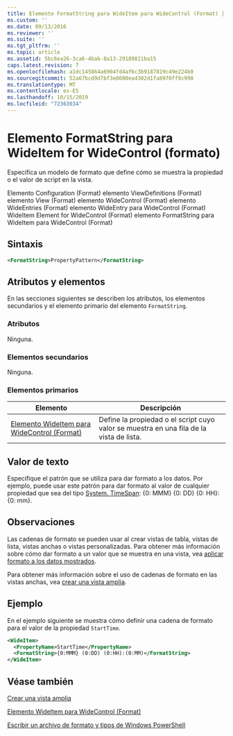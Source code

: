```yaml
---
title: Elemento FormatString para WideItem para WideControl (Format) | Microsoft Docs
ms.custom: ''
ms.date: 09/13/2016
ms.reviewer: ''
ms.suite: ''
ms.tgt_pltfrm: ''
ms.topic: article
ms.assetid: 5bc6ea26-3ca6-4bab-8a13-29189821ba15
caps.latest.revision: 7
ms.openlocfilehash: a1dc145864a6904fd4af6c3b9187819c49e224b0
ms.sourcegitcommit: 52a67bcd9d7bf3e8600ea4302d1fa8970ff9c998
ms.translationtype: MT
ms.contentlocale: es-ES
ms.lasthandoff: 10/15/2019
ms.locfileid: "72363034"
---
```

# <a name="formatstring-element-for-wideitem-for-widecontrol-format"></a>Elemento FormatString para WideItem for WideControl (formato)

Especifica un modelo de formato que define cómo se muestra la propiedad o el valor de script en la vista.

Elemento Configuration (Format) elemento ViewDefinitions (Format) elemento View (Format) elemento WideControl (Format) elemento WideEntries (Format) elemento WideEntry para WideControl (Format) WideItem Element for WideControl (Format) elemento FormatString para WideItem para WideControl (Format)

## <a name="syntax"></a>Sintaxis

```xml
<FormatString>PropertyPattern</FormatString>
```

## <a name="attributes-and-elements"></a>Atributos y elementos

En las secciones siguientes se describen los atributos, los elementos secundarios y el elemento primario del elemento `FormatString`.

### <a name="attributes"></a>Atributos

Ninguna.

### <a name="child-elements"></a>Elementos secundarios

Ninguna.

### <a name="parent-elements"></a>Elementos primarios

|Elemento|Descripción|
|-------------|-----------------|
|[Elemento WideItem para WideControl (Format)](./wideitem-element-for-widecontrol-format.md)|Define la propiedad o el script cuyo valor se muestra en una fila de la vista de lista.|

## <a name="text-value"></a>Valor de texto

Especifique el patrón que se utiliza para dar formato a los datos. Por ejemplo, puede usar este patrón para dar formato al valor de cualquier propiedad que sea del tipo [System. TimeSpan](/dotnet/api/System.TimeSpan): {0: MMM} {0: DD} {0: HH}: {0: mm}.

## <a name="remarks"></a>Observaciones

Las cadenas de formato se pueden usar al crear vistas de tabla, vistas de lista, vistas anchas o vistas personalizadas. Para obtener más información sobre cómo dar formato a un valor que se muestra en una vista, vea [aplicar formato a los datos mostrados](./formatting-displayed-data.md).

Para obtener más información sobre el uso de cadenas de formato en las vistas anchas, vea [crear una vista amplia](./creating-a-wide-view.md).

## <a name="example"></a>Ejemplo

En el ejemplo siguiente se muestra cómo definir una cadena de formato para el valor de la propiedad `StartTime`.

```xml
<WideItem>
  <PropertyName>StartTime</PropertyName>
  <FormatString>{0:MMM} (0:DD) (0:HH):(0:MM)</FormatString>
</WideItem>
```

## <a name="see-also"></a>Véase también

[Crear una vista amplia](./creating-a-wide-view.md)

[Elemento WideItem para WideControl (Format)](./wideitem-element-for-widecontrol-format.md)

[Escribir un archivo de formato y tipos de Windows PowerShell](./writing-a-powershell-formatting-file.md)
